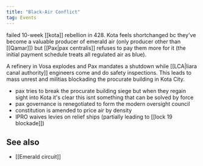 ```yaml
---
title: "Black-Air Conflict"
tag: Events
---
```


failed 10-week [[kota]] rebellion in 428. Kota feels shortchanged bc they've become a valuable producer of emerald air (only producer other than [[Qamar]]) but [[Pax|pax centralis]] refuses to pay them more for it (the initial payment schedule treats all regulated air as blue). 

A refinery in Vosa explodes and Pax mandates a shutdown while [[LCA|liara canal authority]] engineers come and do safety inspections. This leads to mass unrest and militias blockading the procurate building in Kota City. 

- pax tries to break the procurate building siege but when they regain sight into Kota it's clear this isnt something that can be solved by force
- pax governance is renegotiated to form the modern oversight council
- constitution is amended to price air by density
- IPRO waives levies on relief ships (partially leading to [[lock 19 blockade]])

## See also

- [[Emerald circuit]]
